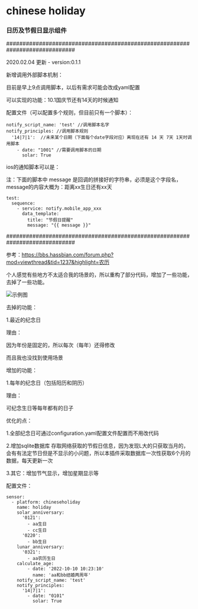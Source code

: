 # chinese holiday

### 日历及节假日显示组件

#############################################################################

2020.02.04 更新 - version:0.1.1

新增调用外部脚本机制：

目前是早上9点调用脚本，以后有需求可能会改成yaml配置

可以实现的功能：10.1国庆节还有14天的时候通知

配置文件（可以配置多个规则，但目前只有一个脚本）：

```
notify_script_name: 'test' //调用脚本名字
notify_principles: //调用脚本规则
  '14|7|1':  //未来某个日期（下面每个date字段对应）离现在还有 14 天 7天 1天时调用脚本
    - date: "1001" //需要调用脚本的日期
      solar: True
```

ios的通知脚本可以是：

注：下面的脚本中 message 是回调的拼接好的字符串，必须是这个字段名，
    message的内容大概为：距离xx生日还有xx天

```
test:
  sequence:
    - service: notify.mobile_app_xxx
      data_template:
        title: "节假日提醒"
        message: "{{ message }}"
```


#############################################################################


参考：https://bbs.hassbian.com/forum.php?mod=viewthread&tid=1237&highlight=农历

个人感觉有些地方不太适合我的场景的，所以重构了部分代码，增加了一些功能，去掉了一些功能。



![示例图](https://github.com/Crazysiri/chineseholiday/blob/master/snapshot.png)


去掉的功能：

1.最近的纪念日

理由：

因为年份是固定的，所以每次（每年）还得修改

而且我也没找到使用场景



增加的功能：

1.每年的纪念日（包括阳历和阴历）

理由：

可纪念生日等每年都有的日子



优化的点：

1.全部纪念日可通过configuration.yaml配置文件配置而不用改代码

2.增加sqlite数据库 存取网络获取的节假日信息，因为发现L大的只获取当月的，会有有法定节日但是不显示的小问题，所以本插件采取数据库一次性获取6个月的数据，每天更新一次

3.其它：增加节气显示，增加星期显示等



配置文件：

```
sensor:
  - platform: chineseholiday
    name: holiday
    solar_anniversary:
      '0121':
        - aa生日
        - cc生日
      '0220':
        - bb生日
    lunar_anniversary:
      '0321':
        - aa农历生日
    calculate_age:
    	- date: '2022-10-10 10:23:10'
    	  name: 'aa和bb结婚两周年'
    notify_script_name: 'test'
    notify_principles:
      '14|7|1':
        - date: "0101"
          solar: True
```
